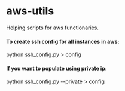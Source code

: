 # aws-utils
Helping scripts for aws functionaries.

<h4>To create ssh config for all instances in aws:</h4>
    python ssh_config.py > config

<h4>If you want to populate using private ip:</h4>
    python ssh_config.py --private > config
